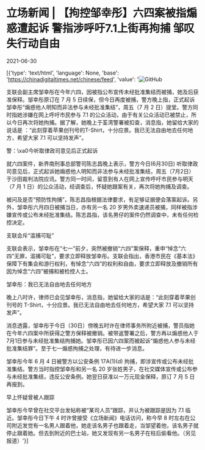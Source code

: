 # 立场新闻 | 【拘控邹幸彤】六四案被指煽惑遭起诉  警指涉呼吁7.1上街再拘捕  邹叹失行动自由

2021-06-30

[{'type': 'text/html', 'language': None, 'base': 'https://chinadigitaltimes.net/chinese/feed', 'value': '![GitHub](https://chinadigitaltimes.net/chinese/files/2021/06/邹幸彤-1.png)

支联会副主席邹幸彤在今年六四，因被指公布宣传未经批准集结而被捕，她及后获准保释。邹幸彤原订在 7 月 5 日续保，但今日再度被捕，警方晚上指，正式起诉邹幸彤“煽惑他人明知而非法参与未经批准集结”，周五（7 月 2 日）提堂。警方同时指她涉嫌在网上呼吁市民参与 7.1 的公众活动，由于有关公众活动已被禁止，所以今日再次将她拘捕。据了解，她晚上于荃湾警署被扣查，消息指，她留给大家的说话是 ：“此刻穿着苹果创刊号的T-Shirt，十分应景。我已无法自由地去任何地方，希望大家 7.1 可以坚持发声”。

警：\xa0今听取律政司意见后正式起诉

就六四案件，新界南刑事总部警司陈志昌晚上表示，警方今日(6月30日) 听取律政司意见后，正式起诉她煽惑他人明知而非法参与未经批准集结，周五（7月2日）于沙田裁判法院应讯。警方同一时间，留意到有人在网上宣传呼吁市民参与明天（7 月 1 日）的公众活动，经调查后，怀疑她跟案有关，再次将她拘捕及调查。

被问及是否“预防性拘捕”，陈志昌指根据法律要求，有足够证据便会落案起诉。另外，邹幸彤六月四日被捕当日，亦有另一名 20 岁男外卖速递员被捕，同样被指涉嫌宣传或公布未经批准集结。陈志昌指，该名男仔的案件仍然调查中，未有任何检控决定。

支联会斥“滥捕可耻”

支联会表示，邹幸彤在“七一”前夕，突然被撤销“六四”案保释，重申“悼念“六四”无罪，滥捕可耻”，要求立即释放邹幸彤。支联会指出，香港市民在《基本法》保障下有集会和游行权利，有悼念“六四”的权利和自由，要求立即释放及撤销所有因为悼念“六四”被捕和被检控人士。

邹幸彤：我已无法自由地去任何地方

晚上八时许，律师已会见邹幸彤，消息指，她留给大家的话是：“此刻穿着苹果创刊号的 T-Shirt，十分应景。我已无法自由地去任何地方，希望大家 7.1 可以坚持发声”。

消息透露，邹幸彤于今日（30日）傍晚五时许在律师事务所附近被捕，警员指她在今年六四案中所获得之警方保释被撤销。被带返警署之后，警方再以煽惑他人于7月1日参与未经批准集结拘捕她。邹幸彤已因六四案而被起诉“煽惑他人参与未经批准集结罪”。至于七一煽惑拘捕之处理，有待进一步消息。

邹幸彤今年 6 月 4 日被警方以公安条例 17A(1)(d) 拘捕，即涉宣传或公布未经批准集结。警方当时指控邹幸彤和另一名 20 岁张姓男子，在社交媒体宣传或公布参与未经批准集结，违反公安条例。她翌日获准以一万元现金保释，原订 7 月 5 日再报到。

早上怀疑曾被人跟踪

邹幸彤今早曾在社交平台发帖称被“某司人员”跟踪，并认为被跟踪是因为 7.1 临近。邹幸彤今日下午 4 时许曾接受《立场新闻》电话访问，称今早 8 时左右在公司附近发觉有一名男人跟着他，她走该名男子也跟着走，当邹望着他，该名男子就停止跟着她。但去到附近的巴士站，她又发现有另一名男子在柱后偷看他。（另见报道）'}]